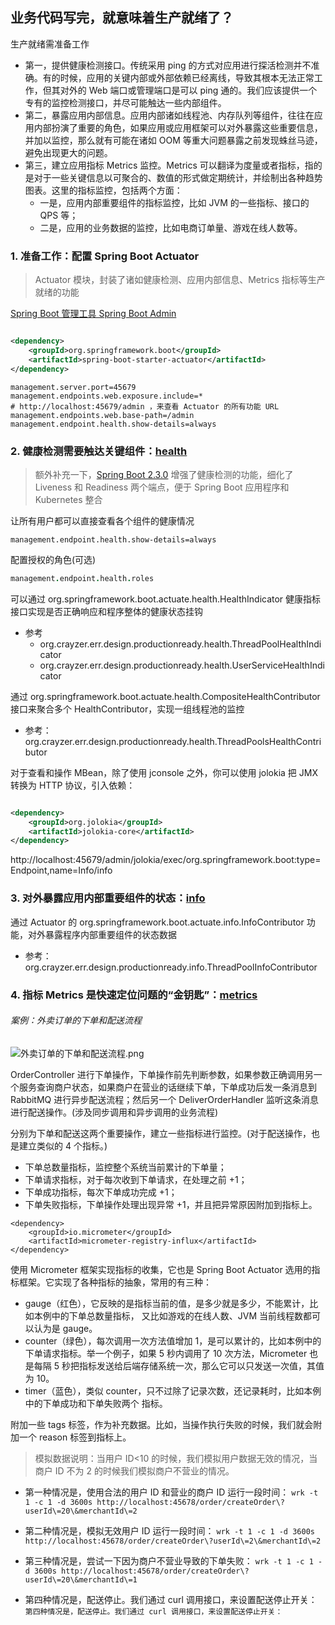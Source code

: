 ## 业务代码写完，就意味着生产就绪了？

生产就绪需准备工作

- 第一，提供健康检测接口。传统采用 ping 的方式对应用进行探活检测并不准确。有的时候，应用的关键内部或外部依赖已经离线，导致其根本无法正常工作，但其对外的
  Web 端口或管理端口是可以 ping 通的。我们应该提供一个专有的监控检测接口，并尽可能触达一些内部组件。
- 第二，暴露应用内部信息。应用内部诸如线程池、内存队列等组件，往往在应用内部扮演了重要的角色，如果应用或应用框架可以对外暴露这些重要信息，并加以监控，那么就有可能在诸如
  OOM 等重大问题暴露之前发现蛛丝马迹，避免出现更大的问题。
- 第三，建立应用指标 Metrics 监控。Metrics 可以翻译为度量或者指标，指的是对于一些关键信息以可聚合的、数值的形式做定期统计，并绘制出各种趋势图表。这里的指标监控，包括两个方面：
    - 一是，应用内部重要组件的指标监控，比如 JVM 的一些指标、接口的 QPS 等；
    - 二是，应用的业务数据的监控，比如电商订单量、游戏在线人数等。

### 1. 准备工作：配置 Spring Boot Actuator

> Actuator 模块，封装了诸如健康检测、应用内部信息、Metrics 指标等生产就绪的功能

[Spring Boot 管理工具 Spring Boot Admin](https://github.com/codecentric/spring-boot-admin)

```xml

<dependency>
    <groupId>org.springframework.boot</groupId>
    <artifactId>spring-boot-starter-actuator</artifactId>
</dependency>
```

```properties
management.server.port=45679
management.endpoints.web.exposure.include=*
# http://localhost:45679/admin ，来查看 Actuator 的所有功能 URL
management.endpoints.web.base-path=/admin
management.endpoint.health.show-details=always
```

### 2. 健康检测需要触达关键组件：[health](health)

> 额外补充一下，[Spring Boot 2.3.0](https://spring.io/blog/2020/03/25/liveness-and-readiness-probes-with-spring-boot)
> 增强了健康检测的功能，细化了 Liveness 和 Readiness 两个端点，便于 Spring Boot 应用程序和 Kubernetes 整合

让所有用户都可以直接查看各个组件的健康情况

```properties
management.endpoint.health.show-details=always
```

配置授权的角色(可选)

```pro
management.endpoint.health.roles
```

可以通过 org.springframework.boot.actuate.health.HealthIndicator 健康指标接口实现是否正确响应和程序整体的健康状态挂钩

- 参考
    - org.crayzer.err.design.productionready.health.ThreadPoolHealthIndicator
    - org.crayzer.err.design.productionready.health.UserServiceHealthIndicator

通过 org.springframework.boot.actuate.health.CompositeHealthContributor 接口来聚合多个 HealthContributor，实现一组线程池的监控

- 参考：org.crayzer.err.design.productionready.health.ThreadPoolsHealthContributor

对于查看和操作 MBean，除了使用 jconsole 之外，你可以使用 jolokia 把 JMX 转换为 HTTP 协议，引入依赖：

```xml

<dependency>
    <groupId>org.jolokia</groupId>
    <artifactId>jolokia-core</artifactId>
</dependency>
```

http://localhost:45679/admin/jolokia/exec/org.springframework.boot:type=Endpoint,name=Info/info

### 3. 对外暴露应用内部重要组件的状态：[info](info)

通过 Actuator 的 org.springframework.boot.actuate.info.InfoContributor 功能，对外暴露程序内部重要组件的状态数据

- 参考：org.crayzer.err.design.productionready.info.ThreadPoolInfoContributor

### 4. 指标 Metrics 是快速定位问题的“金钥匙”：[metrics](metrics)

###### 案例：外卖订单的下单和配送流程

![外卖订单的下单和配送流程.png](http://ww1.sinaimg.cn/large/002eBIeDgy1guemgo9y6dj61h610itg502.jpg)

OrderController 进行下单操作，下单操作前先判断参数，如果参数正确调用另一个服务查询商户状态，如果商户在营业的话继续下单，下单成功后发一条消息到
RabbitMQ 进行异步配送流程；然后另一个 DeliverOrderHandler 监听这条消息进行配送操作。(涉及同步调用和异步调用的业务流程)

分别为下单和配送这两个重要操作，建立一些指标进行监控。(对于配送操作，也是建立类似的 4 个指标。)

- 下单总数量指标，监控整个系统当前累计的下单量；
- 下单请求指标，对于每次收到下单请求，在处理之前 +1；
- 下单成功指标，每次下单成功完成 +1；
- 下单失败指标，下单操作处理出现异常 +1，并且把异常原因附加到指标上。

```
<dependency>
    <groupId>io.micrometer</groupId>
    <artifactId>micrometer-registry-influx</artifactId>
</dependency>
```

使用 Micrometer 框架实现指标的收集，它也是 Spring Boot Actuator 选用的指标框架。它实现了各种指标的抽象，常用的有三种：

- gauge（红色），它反映的是指标当前的值，是多少就是多少，不能累计，比如本例中的下单总数量指标，
  又比如游戏的在线人数、JVM 当前线程数都可以认为是 gauge。
- counter（绿色），每次调用一次方法值增加 1，是可以累计的，比如本例中的下单请求指标。举一个例子，如果 5 秒内调用了 10
  次方法，Micrometer 也是每隔 5 秒把指标发送给后端存储系统一次，那么它可以只发送一次值，其值为 10。
- timer（蓝色），类似 counter，只不过除了记录次数，还记录耗时，比如本例中的下单成功和下单失败两个
  指标。

附加一些 tags 标签，作为补充数据。比如，当操作执行失败的时候，我们就会附加一个 reason 标签到指标上。



> 模拟数据说明：当用户 ID<10 的时候，我们模拟用户数据无效的情况，当商户 ID 不为 2 的时候我们模拟商户不营业的情况。

- 第一种情况是，使用合法的用户 ID 和营业的商户 ID 运行一段时间：
  `wrk -t 1 -c 1 -d 3600s http://localhost:45678/order/createOrder\?userId\=20\&merchantId\=2`

- 第二种情况是，模拟无效用户 ID 运行一段时间：
  `wrk -t 1 -c 1 -d 3600s http://localhost:45678/order/createOrder\?userId\=2\&merchantId\=2`

- 第三种情况是，尝试一下因为商户不营业导致的下单失败：
  `wrk -t 1 -c 1 -d 3600s http://localhost:45678/order/createOrder\?userId\=20\&merchantId\=1`

- 第四种情况是，配送停止。我们通过 curl 调用接口，来设置配送停止开关：
  `第四种情况是，配送停止。我们通过 curl 调用接口，来设置配送停止开关：`
